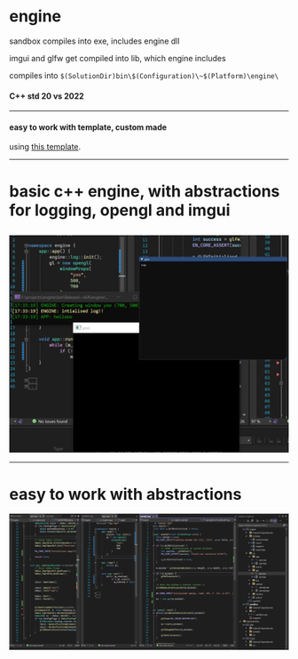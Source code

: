 # engine
<p style="margin-bottom: 0;">sandbox compiles into exe, includes engine dll</p>
<p>imgui and glfw get compiled into lib, which engine includes</p>

 compiles into ``` $(SolutionDir)bin\$(Configuration)\~$(Platform)\engine\ ```

<h4> C++ std 20 vs 2022 </h4>

--- 

<h4> easy to work with template, custom made </h4>

using <a href="https://github.com/quarzasiphix/template" style="display:inline; border-bottom: none;">this template</a>.

--- 

# <p> basic c++ engine, with abstractions for logging, opengl and imgui </p>

![example](https://github.com/quarzasiphix/screenshots/blob/main/engine-example.png)

--- 

# easy to work with abstractions

![project](https://github.com/quarzasiphix/screenshots/blob/main/engine-proj.png)

